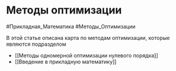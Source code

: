# Методы оптимизации
#Прикладная_Математика #Методы_Оптимизации

В этой статье описана карта по методам оптимизации, которые являются подразделом 

- [[Методы одномерной оптимизации нулевого порядка]]
- [[Введение в прикладную математику]]